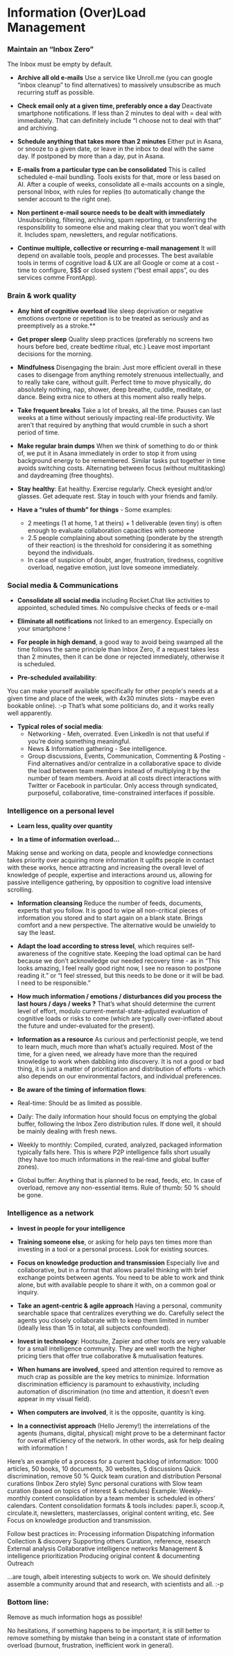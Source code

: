 # Information (Over)Load Management

### Maintain an “Inbox Zero”

The Inbox must be empty by default.

* **Archive all old e-mails**
Use a service like Unroll.me (you can google “inbox cleanup” to find alternatives) to massively unsubscribe as much recurring stuff as possible.

* **Check email only at a given time, preferably once a day**
Deactivate smartphone notifications.
If less than 2 minutes to deal with = deal with immediately.
That can definitely include “I choose not to deal with that” and archiving.

* **Schedule anything that takes more than 2 minutes**
Either put in Asana, or snooze to a given date, or leave in the inbox to deal with the same day.
If postponed by more than a day, put in Asana.

* **E-mails from a particular type can be consolidated**
This is called scheduled e-mail bundling. Tools exists for that, more or less based on AI.
After a couple of weeks, consolidate all e-mails accounts on a single, personal Inbox, with rules for replies (to automatically change the sender account to the right one).

* **Non pertinent e-mail source needs to be dealt with immediately**
Unsubscribing, filtering, archiving, spam reporting, or transferring the responsibility to someone else and making clear that you won’t deal with it. Includes spam, newsletters, and regular notifications.

* **Continue multiple, collective or recurring e-mail management**
It will depend on available tools, people and processes.
The best available tools in terms of cognitive load & UX are all Google or come at a cost - time to configure, $$$ or closed system (“best email apps”, ou des services comme FrontApp).

### Brain & work quality

* **Any hint of cognitive overload** like sleep deprivation or negative emotions overtone or repetition is to be treated as seriously and as preemptively as a stroke.**

* **Get proper sleep**
Quality sleep practices (preferably no screens two hours before bed, create bedtime ritual, etc.)
Leave most important decisions for the morning.

* **Mindfulness**
Disengaging the brain: Just more efficient overall in these cases to disengage from anything remotely strenuous intellectually, and to really take care, without guilt. Perfect time to move physically, do absolutely nothing, nap, shower, deep breathe, cuddle, meditate, or dance.
Being extra nice to others at this moment also really helps.

* **Take frequent breaks**
Take a lot of breaks, all the time.
Pauses can last weeks at a time without seriously impacting real-life productivity. We aren’t that required by anything that would crumble in such a short period of time.

* **Make regular brain dumps**
When we think of something to do or think of, we put it in Asana immediately in order to stop it from using background energy to be remembered.
Similar tasks put together in time avoids switching costs.
Alternating between focus (without multitasking) and daydreaming (free thoughts).

* **Stay healthy**: Eat healthy. Exercise regularly. Check eyesight and/or glasses. Get adequate rest. Stay in touch with your friends and family.

* **Have a “rules of thumb” for things** - Some examples:
  * 2 meetings (1 at home, 1 at theirs) + 1 deliverable (even tiny) is often enough to evaluate collaboration capacities with someone
  * 2.5 people complaining about something (ponderate by the strength of their reaction) is the threshold for considering it as something beyond the individuals.
  * In case of suspicion of doubt, anger, frustration, tiredness, cognitive overload, negative emotion, just love someone immediately.

### Social media & Communications

* **Consolidate all social media** including Rocket.Chat like activities to appointed, scheduled times. No compulsive checks of feeds or e-mail

* **Eliminate all notifications** not linked to an emergency. Especially on your smartphone !

* **For people in high demand**, a good way to avoid being swamped all the time follows the same principle than Inbox Zero, if a request takes less than 2 minutes, then it can be done or rejected immediately, otherwise it is scheduled.

* **Pre-scheduled availability**: 

You can make yourself available specifically for other people's needs at a given time and place of the week, with 4x30 minutes slots - maybe even bookable online). :-p That’s what some politicians do, and it works really well apparently.

* **Typical roles of social media**:
  * Networking - Meh, overrated. Even LinkedIn is not that useful if you’re doing something meaningful.
  * News & Information gathering - See intelligence.
  * Group discussions, Events, Communication, Commenting & Posting - Find alternatives and/or centralize in a collaborative space to divide the load between team members instead of multiplying it by the number of team members. Avoid at all costs direct interactions with Twitter or Facebook in particular. Only access through syndicated, purposeful, collaborative, time-constrained interfaces if possible.

### Intelligence on a personal level

* **Learn less, quality over quantity**

* **In a time of information overload…**

Making sense and working on data, people and knowledge connections takes priority over acquiring more information
It uplifts people in contact with these works, hence attracting and increasing the overall level of knowledge of people, expertise and interactions around us, allowing for passive intelligence gathering, by opposition to cognitive load intensive scrolling.

* **Information cleansing** Reduce the number of feeds, documents, experts that you follow. It is good to wipe all non-critical pieces of information you stored and to start again on a blank state. Brings comfort and a new perspective. The alternative would be unwieldy to say the least.

* **Adapt the load according to stress level**, which requires self-awareness of the cognitive state. Keeping the load optimal can be hard because we don’t acknowledge our needed recovery time - as in “This looks amazing, I feel really good right now, I see no reason to postpone reading it.” or “I feel stressed, but this needs to be done or it will be bad. I need to be responsible.”

* **How much information / emotions / disturbances did you process the last hours / days / weeks ?** That’s what should determine the current level of effort, modulo current-mental-state-adjusted evaluation of cognitive loads or risks to come (which are typically over-inflated about the future and under-evaluated for the present).

* **Information as a resource**
As curious and perfectionist people, we tend to learn much, much more than what’s actually required. Most of the time, for a given need, we already have more than the required knowledge to work when dabbling into discovery. It is not a good or bad thing, it is just a matter of prioritization and distribution of efforts - which also depends on our environmental factors, and individual preferences.

* **Be aware of the timing of information flows**:
 * Real-time: Should be as limited as possible.
 * Daily: The daily information hour should focus on emptying the global buffer, following the Inbox Zero distribution rules. If done well, it should be mainly dealing with fresh news.
 * Weekly to monthly: Compiled, curated, analyzed, packaged information typically falls here. This is where P2P intelligence falls short usually (they have too much informations in the real-time and global buffer zones).
 * Global buffer: Anything that is planned to be read, feeds, etc. In case of overload, remove any non-essential items. Rule of thumb: 50 % should be gone.

### Intelligence as a network

* **Invest in people for your intelligence**

* **Training someone else**, or asking for help pays ten times more than investing in a tool or a personal process. Look for existing sources.

* **Focus on knowledge production and transmission**
Especially live and collaborative, but in a format that allows parallel thinking with brief exchange points between agents. You need to be able to work and think alone, but with available people to share it with, on a common goal or inquiry.

* **Take an agent-centric & agile approach**
Having a personal, community searchable space that centralizes everything we do. Carefully select the agents you closely collaborate with to keep them limited in number (ideally less than 15 in total, all subjects confounded).

* **Invest in technology**: Hootsuite, Zapier and other tools are very valuable for a small intelligence community. They are well worth the higher pricing tiers that offer true collaborative & mutualisation features.

* **When humans are involved**, speed and attention required to remove as much crap as possible are the key metrics to minimize. Information discrimination efficiency is paramount to exhaustivity, including automation of discrimination (no time and attention, it doesn’t even appear in my visual field). 

* **When computers are involved**, it is the opposite, quantity is king.

* **In a connectivist approach** (Hello Jeremy!) the interrelations of the agents (humans, digital, physical) might prove to be a determinant factor for overall efficiency of the network. In other words, ask for help dealing with information !

Here’s an example of a process for a current backlog of information:
1000 articles, 50 books, 10 documents, 30 websites, 5 discussions
Quick discrimination, remove 50 %
Quick team curation and distribution
Personal curations (Inbox Zero style)
Sync personal curations with Slow team curation (based on topics of interest & schedules)
Example: Weekly-monthly content consolidation by a team member is scheduled in others’ calendars. Content consolidation formats & tools includes: paper.li, scoop.it, circulate.it, newsletters, masterclasses, original content writing, etc.
See Focus on knowledge production and transmission.

Follow best practices in:
Processing information
Dispatching information
Collection & discovery
Supporting others
Curation, reference, research
External analysis
Collaborative intelligence networks
Management & intelligence prioritization
Producing original content & documenting
Outreach

...are tough, albeit interesting subjects to work on. We should definitely assemble a community around that and research, with scientists and all. :-p

### Bottom line:
Remove as much information hogs as possible!

No hesitations, if something happens to be important, it is still better to remove something by mistake than being in a constant state of information overload (burnout, frustration, inefficient work in general).


